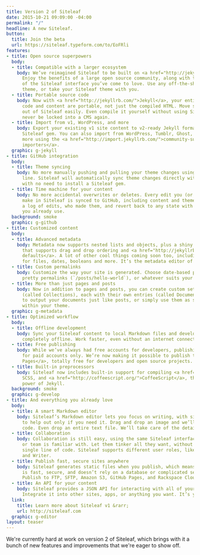 ```yaml
---
title: Version 2 of Siteleaf
date: 2015-10-21 09:09:00 -04:00
permalink: "/"
headline: A new Siteleaf.
button:
  title: Join the beta
  url: https://siteleaf.typeform.com/to/EoFRli
features:
- title: Open source superpowers
  body:
  - title: Compatible with a larger ecosystem
    body: We’ve reimagined Siteleaf to be built on <a href="http://jekyllrb.com/">Jekyll</a>.
      Enjoy the benefits of a large open source community, along with the accessibility
      of the Siteleaf interface you’ve come to love. Use any off-the-shelf Jekyll
      theme, or take your Siteleaf theme with you.
  - title: Portable source code
    body: Now with <a href="http://jekyllrb.com/">Jekyll</a>, your entire site’s source
      code and content are portable, not just the compiled HTML. Move sites into and
      out of Siteleaf easily. Even compile it yourself without using Siteleaf. You’ll
      never be locked into a CMS again.
  - title: Import from v1, WordPress, and more
    body: Export your existing v1 site content to v2-ready Jekyll format using the
      Siteleaf gem. You can also import from WordPress, Tumblr, Ghost, Drupal, and
      more using the <a href="http://import.jekyllrb.com/">community-supported Jekyll
      importers</a>.
  graphic: g-jekyll
- title: GitHub integration
  body:
  - title: Theme syncing
    body: No more manually pushing and pulling your theme changes using the command
      line. Siteleaf will automatically sync theme changes directly with <a href="http://github.com">GitHub</a>,
      with no need to install a Siteleaf gem.
  - title: Time machine for your content
    body: No more accidental overwrites or deletes. Every edit you (or other authors)
      make in Siteleaf is synced to GitHub, including content and theme changes. See
      a log of edits, who made them, and revert back to any state with the Git tools
      you already use.
  background: smoke
  graphic: g-github
- title: Customized content
  body:
  - title: Advanced metadata
    body: Metadata now supports nested lists and objects, plus a shiny new interface
      that supports drag and drop ordering and <a href="http://jekyllrb.com/docs/configuration/#front-matter-defaults">Jekyll
      defaults</a>. A lot of other cool things coming soon too, including smart fields
      for files, dates, booleans and more. It’s the metadata editor of your dreams!
  - title: Custom permalinks
    body: Customize the way your site is generated. Choose date-based permalinks (`/2015/10/20/hello-world`),
      pretty permalinks (`/posts/hello-world`), or whatever suits your needs.
  - title: More than just pages and posts
    body: Now in addition to pages and posts, you can create custom sets of content
      (called Collections), each with their own entries (called Documents). Choose
      to output your documents just like posts, or simply use them as super-metadata
      within your theme.
  graphic: g-metadata
- title: Optimized workflow
  body:
  - title: Offline development
    body: Sync your Siteleaf content to local Markdown files and develop your site
      completely offline. Work faster, even without an internet connection.
  - title: Free publishing
    body: While we’ve always had free accounts for developers, publishing was reserved
      for paid accounts only. We’re now making it possible to publish to <a href="https://pages.github.com/">GitHub
      Pages</a>, totally free for developers and open source projects.
  - title: Built-in preprocessors
    body: Siteleaf now includes built-in support for compiling <a href="http://sass-lang.com/">Sass</a>,
      SCSS, and <a href="http://coffeescript.org/">CoffeeScript</a>, thanks to the
      power of Jekyll.
  background: smoke
  graphic: g-develop
- title: And everything you already love
  body:
  - title: A smart Markdown editor
    body: Siteleaf’s Markdown editor lets you focus on writing, with simple controls
      to help out only if you need it. Drag and drop an image and we’ll insert its
      code. Even drop an entire text file. We’ll take care of the details.
  - title: Collaboration
    body: Collaboration is still easy, using the same Siteleaf interface your client
      or team is familiar with. Let them tinker all they want, without touching a
      single line of code. Siteleaf supports different user roles, like Admin, Publisher,
      and Writer.
  - title: Publish fast, secure sites anywhere
    body: Siteleaf generates static files when you publish, which means your site
      is fast, secure, and doesn’t rely on a database or complicated server setup.
      Publish to FTP, SFTP, Amazon S3, GitHub Pages, and Rackspace Cloud Files.
  - title: An API for your content
    body: Siteleaf provides a JSON API for interacting with all of your Jekyll content.
      Integrate it into other sites, apps, or anything you want. It’s your data.
  link:
    title: Learn more about Siteleaf v1 &rarr;
    url: http://siteleaf.com
  graphic: g-editor
layout: teaser
---
```


We're currently hard at work on version 2 of Siteleaf, which brings with it a bunch of new features and improvements that we're eager to show off.